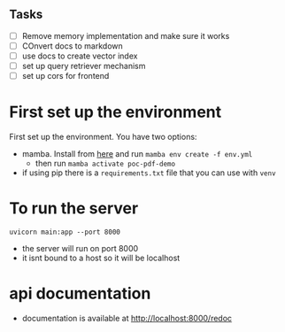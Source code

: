 ## Tasks

- [ ] Remove memory implementation and make sure it works
- [ ] COnvert docs to markdown
- [ ] use docs to create vector index
- [ ] set up query retriever mechanism
- [ ] set up cors for frontend

# First set up the environment

First set up the environment. You have two options:

- mamba. Install from [here](https://mamba.readthedocs.io/en/latest/installation.html) and run `mamba env create -f env.yml`
  - then run `mamba activate poc-pdf-demo`
- if using pip there is a `requirements.txt` file that you can use with `venv`

# To run the server

`uvicorn main:app --port 8000`

- the server will run on port 8000
- it isnt bound to a host so it will be localhost

# api documentation

- documentation is available at [http://localhost:8000/redoc](http://localhost:8000/redoc)
